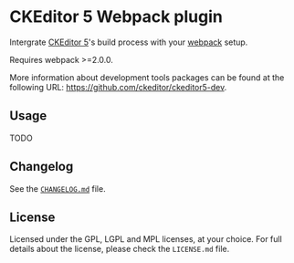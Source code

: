 CKEditor 5 Webpack plugin
=========================

Intergrate [CKEditor 5](https://ckeditor.com)'s build process with your [webpack](https://webpack.js.org) setup.

Requires webpack >=2.0.0.

More information about development tools packages can be found at the following URL: <https://github.com/ckeditor/ckeditor5-dev>.

## Usage

TODO

## Changelog

See the [`CHANGELOG.md`](https://github.com/ckeditor/ckeditor5-dev/blob/master/packages/ckeditor5-dev-webpack-plugin/CHANGELOG.md) file.

## License

Licensed under the GPL, LGPL and MPL licenses, at your choice. For full details about the license, please check the `LICENSE.md` file.
